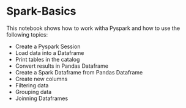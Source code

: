 # Spark-Basics

This notebook shows how to work witha Pyspark and how to use the following topics:

* Create a Pyspark Session
* Load data into a Dataframe
* Print tables in the catalog
* Convert results in Pandas Dataframe
* Create a Spark Dataframe from Pandas Dataframe
* Create new columns
* Filtering data
* Grouping data
* Joinning Dataframes
